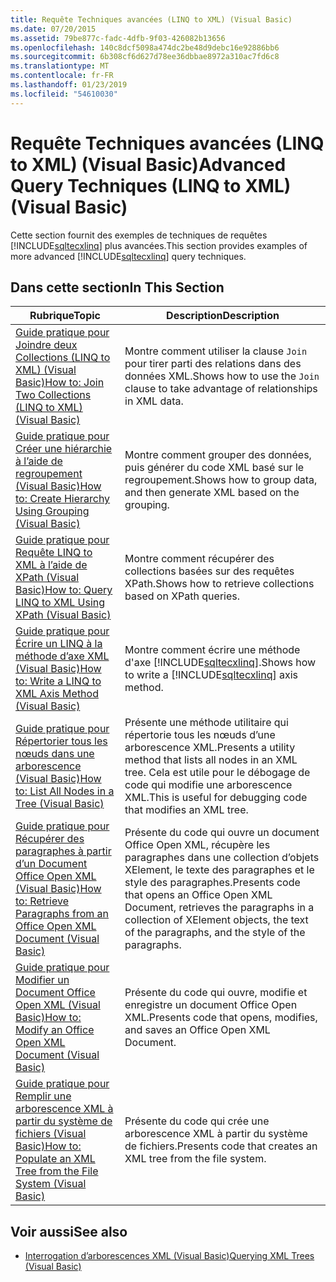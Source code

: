 ```yaml
---
title: Requête Techniques avancées (LINQ to XML) (Visual Basic)
ms.date: 07/20/2015
ms.assetid: 79be877c-fadc-4dfb-9f03-426082b13656
ms.openlocfilehash: 140c8dcf5098a474dc2be48d9debc16e92886bb6
ms.sourcegitcommit: 6b308cf6d627d78ee36dbbae8972a310ac7fd6c8
ms.translationtype: MT
ms.contentlocale: fr-FR
ms.lasthandoff: 01/23/2019
ms.locfileid: "54610030"
---
```

# <a name="advanced-query-techniques-linq-to-xml-visual-basic"></a><span data-ttu-id="4157f-102">Requête Techniques avancées (LINQ to XML) (Visual Basic)</span><span class="sxs-lookup"><span data-stu-id="4157f-102">Advanced Query Techniques (LINQ to XML) (Visual Basic)</span></span>
<span data-ttu-id="4157f-103">Cette section fournit des exemples de techniques de requêtes [!INCLUDE[sqltecxlinq](~/includes/sqltecxlinq-md.md)] plus avancées.</span><span class="sxs-lookup"><span data-stu-id="4157f-103">This section provides examples of more advanced [!INCLUDE[sqltecxlinq](~/includes/sqltecxlinq-md.md)] query techniques.</span></span>  
  
## <a name="in-this-section"></a><span data-ttu-id="4157f-104">Dans cette section</span><span class="sxs-lookup"><span data-stu-id="4157f-104">In This Section</span></span>  
  
|<span data-ttu-id="4157f-105">Rubrique</span><span class="sxs-lookup"><span data-stu-id="4157f-105">Topic</span></span>|<span data-ttu-id="4157f-106">Description</span><span class="sxs-lookup"><span data-stu-id="4157f-106">Description</span></span>|  
|-----------|-----------------|  
|[<span data-ttu-id="4157f-107">Guide pratique pour Joindre deux Collections (LINQ to XML) (Visual Basic)</span><span class="sxs-lookup"><span data-stu-id="4157f-107">How to: Join Two Collections (LINQ to XML) (Visual Basic)</span></span>](../../../../visual-basic/programming-guide/concepts/linq/how-to-join-two-collections-linq-to-xml.md)|<span data-ttu-id="4157f-108">Montre comment utiliser la clause `Join` pour tirer parti des relations dans des données XML.</span><span class="sxs-lookup"><span data-stu-id="4157f-108">Shows how to use the `Join` clause to take advantage of relationships in XML data.</span></span>|  
|[<span data-ttu-id="4157f-109">Guide pratique pour Créer une hiérarchie à l’aide de regroupement (Visual Basic)</span><span class="sxs-lookup"><span data-stu-id="4157f-109">How to: Create Hierarchy Using Grouping (Visual Basic)</span></span>](../../../../visual-basic/programming-guide/concepts/linq/how-to-create-hierarchy-using-grouping.md)|<span data-ttu-id="4157f-110">Montre comment grouper des données, puis générer du code XML basé sur le regroupement.</span><span class="sxs-lookup"><span data-stu-id="4157f-110">Shows how to group data, and then generate XML based on the grouping.</span></span>|  
|[<span data-ttu-id="4157f-111">Guide pratique pour Requête LINQ to XML à l’aide de XPath (Visual Basic)</span><span class="sxs-lookup"><span data-stu-id="4157f-111">How to: Query LINQ to XML Using XPath (Visual Basic)</span></span>](../../../../visual-basic/programming-guide/concepts/linq/how-to-query-linq-to-xml-using-xpath.md)|<span data-ttu-id="4157f-112">Montre comment récupérer des collections basées sur des requêtes XPath.</span><span class="sxs-lookup"><span data-stu-id="4157f-112">Shows how to retrieve collections based on XPath queries.</span></span>|  
|[<span data-ttu-id="4157f-113">Guide pratique pour Écrire un LINQ à la méthode d’axe XML (Visual Basic)</span><span class="sxs-lookup"><span data-stu-id="4157f-113">How to: Write a LINQ to XML Axis Method (Visual Basic)</span></span>](../../../../visual-basic/programming-guide/concepts/linq/how-to-write-a-linq-to-xml-axis-method.md)|<span data-ttu-id="4157f-114">Montre comment écrire une méthode d'axe [!INCLUDE[sqltecxlinq](~/includes/sqltecxlinq-md.md)].</span><span class="sxs-lookup"><span data-stu-id="4157f-114">Shows how to write a [!INCLUDE[sqltecxlinq](~/includes/sqltecxlinq-md.md)] axis method.</span></span>|  
|[<span data-ttu-id="4157f-115">Guide pratique pour Répertorier tous les nœuds dans une arborescence (Visual Basic)</span><span class="sxs-lookup"><span data-stu-id="4157f-115">How to: List All Nodes in a Tree (Visual Basic)</span></span>](../../../../visual-basic/programming-guide/concepts/linq/how-to-list-all-nodes-in-a-tree.md)|<span data-ttu-id="4157f-116">Présente une méthode utilitaire qui répertorie tous les nœuds d’une arborescence XML.</span><span class="sxs-lookup"><span data-stu-id="4157f-116">Presents a utility method that lists all nodes in an XML tree.</span></span> <span data-ttu-id="4157f-117">Cela est utile pour le débogage de code qui modifie une arborescence XML.</span><span class="sxs-lookup"><span data-stu-id="4157f-117">This is useful for debugging code that modifies an XML tree.</span></span>|  
|[<span data-ttu-id="4157f-118">Guide pratique pour Récupérer des paragraphes à partir d’un Document Office Open XML (Visual Basic)</span><span class="sxs-lookup"><span data-stu-id="4157f-118">How to: Retrieve Paragraphs from an Office Open XML Document (Visual Basic)</span></span>](../../../../visual-basic/programming-guide/concepts/linq/how-to-retrieve-paragraphs-from-an-office-open-xml-document.md)|<span data-ttu-id="4157f-119">Présente du code qui ouvre un document Office Open XML, récupère les paragraphes dans une collection d’objets XElement, le texte des paragraphes et le style des paragraphes.</span><span class="sxs-lookup"><span data-stu-id="4157f-119">Presents code that opens an Office Open XML Document, retrieves the paragraphs in a collection of XElement objects, the text of the paragraphs, and the style of the paragraphs.</span></span>|  
|[<span data-ttu-id="4157f-120">Guide pratique pour Modifier un Document Office Open XML (Visual Basic)</span><span class="sxs-lookup"><span data-stu-id="4157f-120">How to: Modify an Office Open XML Document (Visual Basic)</span></span>](../../../../visual-basic/programming-guide/concepts/linq/how-to-modify-an-office-open-xml-document.md)|<span data-ttu-id="4157f-121">Présente du code qui ouvre, modifie et enregistre un document Office Open XML.</span><span class="sxs-lookup"><span data-stu-id="4157f-121">Presents code that opens, modifies, and saves an Office Open XML Document.</span></span>|  
|[<span data-ttu-id="4157f-122">Guide pratique pour Remplir une arborescence XML à partir du système de fichiers (Visual Basic)</span><span class="sxs-lookup"><span data-stu-id="4157f-122">How to: Populate an XML Tree from the File System (Visual Basic)</span></span>](../../../../visual-basic/programming-guide/concepts/linq/how-to-populate-an-xml-tree-from-the-file-system.md)|<span data-ttu-id="4157f-123">Présente du code qui crée une arborescence XML à partir du système de fichiers.</span><span class="sxs-lookup"><span data-stu-id="4157f-123">Presents code that creates an XML tree from the file system.</span></span>|  
  
## <a name="see-also"></a><span data-ttu-id="4157f-124">Voir aussi</span><span class="sxs-lookup"><span data-stu-id="4157f-124">See also</span></span>
- [<span data-ttu-id="4157f-125">Interrogation d’arborescences XML (Visual Basic)</span><span class="sxs-lookup"><span data-stu-id="4157f-125">Querying XML Trees (Visual Basic)</span></span>](../../../../visual-basic/programming-guide/concepts/linq/querying-xml-trees.md)
